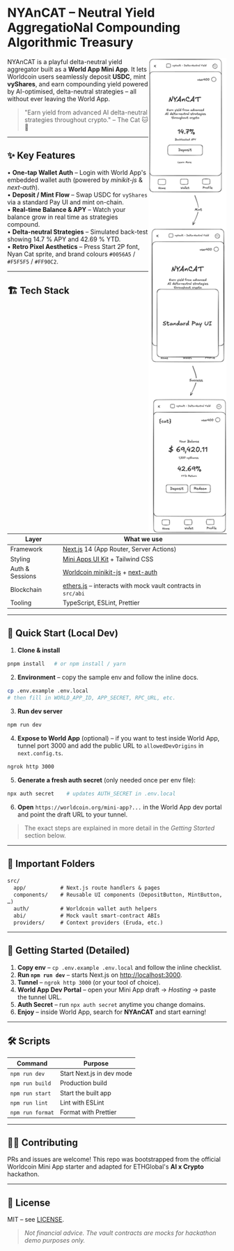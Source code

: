 # NYAnCAT – Neutral Yield AggregatioNal Compounding Algorithmic Treasury

<img src="design/nyancat.png" width="180" align="right" />

NYAnCAT is a playful delta-neutral yield aggregator built as a **World App Mini App**. It lets Worldcoin users seamlessly deposit **USDC**, mint **vyShares**, and earn compounding yield powered by AI-optimised, delta-neutral strategies – all without ever leaving the World App.

> "Earn yield from advanced AI delta-neutral strategies throughout crypto." – The Cat 🐱🌈

---

## ✨ Key Features

• **One-tap Wallet Auth** – Login with World App's embedded wallet auth (powered by *minikit-js* & *next-auth*).  
• **Deposit / Mint Flow** – Swap USDC for `vyShares` via a standard Pay UI and mint on-chain.  
• **Real-time Balance & APY** – Watch your balance grow in real time as strategies compound.  
• **Delta-neutral Strategies** – Simulated back-test showing 14.7 % APY and 42.69 % YTD.  
• **Retro Pixel Aesthetics** – Press Start 2P font, Nyan Cat sprite, and brand colours `#0056A5` / `#F5F5F5` / `#FF90C2`.

---

## 🏗️ Tech Stack

| Layer            | What we use                                                    |
| ---------------- | -------------------------------------------------------------- |
| Framework        | [Next.js](https://nextjs.org/) 14 (App Router, Server Actions) |
| Styling          | [Mini Apps UI Kit](https://github.com/worldcoin/mini-apps-ui-kit) + Tailwind CSS |
| Auth & Sessions  | [Worldcoin minikit-js](https://github.com/worldcoin/minikit-js) + [next-auth](https://authjs.dev/) |
| Blockchain       | [ethers.js](https://docs.ethers.org/) – interacts with mock vault contracts in `src/abi` |
| Tooling          | TypeScript, ESLint, Prettier                                    |

---

## 🚀 Quick Start (Local Dev)

1. **Clone & install**

```bash
pnpm install   # or npm install / yarn
```

2. **Environment** – copy the sample env and follow the inline docs.

```bash
cp .env.example .env.local
# then fill in WORLD_APP_ID, APP_SECRET, RPC_URL, etc.
```

3. **Run dev server**

```bash
npm run dev
```

4. **Expose to World App** (optional) – if you want to test inside World App, tunnel port 3000 and add the public URL to `allowedDevOrigins` in `next.config.ts`.

```bash
ngrok http 3000
```

5. **Generate a fresh auth secret** (only needed once per env file):

```bash
npx auth secret    # updates AUTH_SECRET in .env.local
```

6. **Open** `https://worldcoin.org/mini-app?...` in the World App dev portal and point the draft URL to your tunnel.

> The exact steps are explained in more detail in the *Getting Started* section below.

---

## 📂 Important Folders

```
src/
  app/           # Next.js route handlers & pages
  components/    # Reusable UI components (DepositButton, MintButton, …)
  auth/          # Worldcoin wallet auth helpers
  abi/           # Mock vault smart-contract ABIs
  providers/     # Context providers (Eruda, etc.)
```

---

## 🐣 Getting Started (Detailed)

1. **Copy env** – `cp .env.example .env.local` and follow the inline checklist.  
2. **Run `npm run dev`** – starts Next.js on <http://localhost:3000>.  
3. **Tunnel** – `ngrok http 3000` (or your tool of choice).  
4. **World App Dev Portal** – open your Mini App draft → *Hosting* → paste the tunnel URL.  
5. **Auth Secret** – run `npx auth secret` anytime you change domains.  
6. **Enjoy** – inside World App, search for **NYAnCAT** and start earning!

---

## 🛠️ Scripts

| Command             | Purpose                                  |
| ------------------- | ---------------------------------------- |
| `npm run dev`       | Start Next.js in dev mode                |
| `npm run build`     | Production build                         |
| `npm run start`     | Start the built app                      |
| `npm run lint`      | Lint with ESLint                         |
| `npm run format`    | Format with Prettier                     |

---

## 🧑‍💻 Contributing

PRs and issues are welcome! This repo was bootstrapped from the official Worldcoin Mini App starter and adapted for ETHGlobal's **AI x Crypto** hackathon.

---

## 📝 License

MIT – see [LICENSE](LICENSE).

> *Not financial advice. The vault contracts are mocks for hackathon demo purposes only.*
